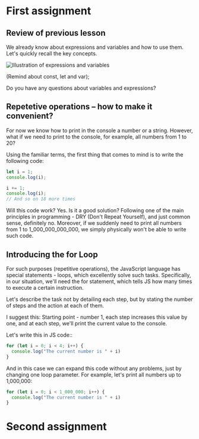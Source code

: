 <!-- Let's imagine that on previous lesson we discussed expressions and variables and the group is familiar with it -->
# First assignment

## Review of previous lesson
We already know about expressions and variables and how to use them. Let's quickly recall the key concepts.

![Illustration of expressions and variables](https://screenifyai.com/wp-content/uploads/2023/11/image-5-1024x629.png)

(Remind about const, let and var);

Do you have any questions about variables and expressions?

## Repetetive operations – how to make it convenient?
For now we know how to print in the console a number or a string.
However, what if we need to print to the console, for example, all numbers from 1 to 20?

Using the familiar terms, the first thing that comes to mind is to write the following code:
``` js
let i = 1;
console.log(i);

i += 1;
console.log(i);
// And so on 18 more times
```

Will this code work? Yes. Is it a good solution? Following one of the main principles in programming - DRY (Don't Repeat Yourself), and just common sense, definitely no. Moreover, if we suddenly need to print all numbers from 1 to 1_000_000_000_000, we simply physically won't be able to write such code.

## Introducing the for Loop
For such purposes (repetitive operations), the JavaScript language has special statements - loops, which excellently solve such tasks. Specifically, in our situation, we'll need the for statement, which tells JS how many times to execute a certain instruction.

Let's describe the task not by detailing each step, but by stating the number of steps and the action at each of them.

I suggest this: Starting point - number 1, each step increases this value by one, and at each step, we'll print the current value to the console.

Let's write this in JS code::
``` js
for (let i = 0; i < 4; i++) {
  console.log("The current number is " + i) 
}
```

And in this case we can expand this code without any problems, just by changing one loop parameter. For example, let's print all numbers up to 1,000,000:

``` js
for (let i = 0; i < 1_000_000; i++) {
  console.log("The current number is " + i) 
}
```

# Second assignment